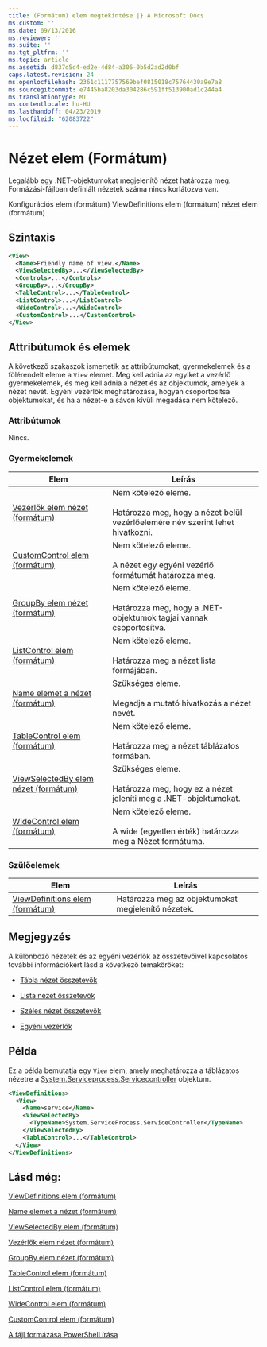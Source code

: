 ```yaml
---
title: (Formátum) elem megtekintése |} A Microsoft Docs
ms.custom: ''
ms.date: 09/13/2016
ms.reviewer: ''
ms.suite: ''
ms.tgt_pltfrm: ''
ms.topic: article
ms.assetid: d837d5d4-ed2e-4d84-a306-0b5d2ad2d0bf
caps.latest.revision: 24
ms.openlocfilehash: 2361c1117757569bef0815018c75764430a9e7a8
ms.sourcegitcommit: e7445ba8203da304286c591ff513900ad1c244a4
ms.translationtype: MT
ms.contentlocale: hu-HU
ms.lasthandoff: 04/23/2019
ms.locfileid: "62083722"
---
```

# <a name="view-element-format"></a>Nézet elem (Formátum)

Legalább egy .NET-objektumokat megjelenítő nézet határozza meg. Formázási-fájlban definiált nézetek száma nincs korlátozva van.

Konfigurációs elem (formátum) ViewDefinitions elem (formátum) nézet elem (formátum)

## <a name="syntax"></a>Szintaxis

```xml
<View>
  <Name>Friendly name of view.</Name>
  <ViewSelectedBy>...</ViewSelectedBy>
  <Controls>...</Controls>
  <GroupBy>...</GroupBy>
  <TableControl>...</TableControl>
  <ListControl>...</ListControl>
  <WideControl>...</WideControl>
  <CustomControl>...</CustomControl>
</View>
```

## <a name="attributes-and-elements"></a>Attribútumok és elemek

A következő szakaszok ismertetik az attribútumokat, gyermekelemek és a fölérendelt eleme a `View` elemet. Meg kell adnia az egyiket a vezérlő gyermekelemek, és meg kell adnia a nézet és az objektumok, amelyek a nézet nevét. Egyéni vezérlők meghatározása, hogyan csoportosítsa objektumokat, és ha a nézet-e a sávon kívüli megadása nem kötelező.

### <a name="attributes"></a>Attribútumok

Nincs.

### <a name="child-elements"></a>Gyermekelemek

|Elem|Leírás|
|-------------|-----------------|
|[Vezérlők elem nézet (formátum)](./controls-element-for-view-format.md)|Nem kötelező eleme.<br /><br /> Határozza meg, hogy a nézet belül vezérlőelemére név szerint lehet hivatkozni.|
|[CustomControl elem (formátum)](./customcontrol-element-for-groupby-format.md)|Nem kötelező eleme.<br /><br /> A nézet egy egyéni vezérlő formátumát határozza meg.|
|[GroupBy elem nézet (formátum)](./groupby-element-for-view-format.md)|Nem kötelező eleme.<br /><br /> Határozza meg, hogy a .NET-objektumok tagjai vannak csoportosítva.|
|[ListControl elem (formátum)](./listcontrol-element-format.md)|Nem kötelező eleme.<br /><br /> Határozza meg a nézet lista formájában.|
|[Name elemet a nézet (formátum)](./name-element-for-view-format.md)|Szükséges eleme.<br /><br /> Megadja a mutató hivatkozás a nézet nevét.|
|[TableControl elem (formátum)](./tablecontrol-element-format.md)|Nem kötelező eleme.<br /><br /> Határozza meg a nézet táblázatos formában.|
|[ViewSelectedBy elem nézet (formátum)](./viewselectedby-element-format.md)|Szükséges eleme.<br /><br /> Határozza meg, hogy ez a nézet jeleníti meg a .NET-objektumokat.|
|[WideControl elem (formátum)](./widecontrol-element-format.md)|Nem kötelező eleme.<br /><br /> A wide (egyetlen érték) határozza meg a Nézet formátuma.|

### <a name="parent-elements"></a>Szülőelemek

|Elem|Leírás|
|-------------|-----------------|
|[ViewDefinitions elem (formátum)](./viewdefinitions-element-format.md)|Határozza meg az objektumokat megjelenítő nézetek.|

## <a name="remarks"></a>Megjegyzés

A különböző nézetek és az egyéni vezérlők az összetevőivel kapcsolatos további információkért lásd a következő témaköröket:

- [Tábla nézet összetevők](./creating-a-table-view.md)

- [Lista nézet összetevők](./creating-a-list-view.md)

- [Széles nézet összetevők](./creating-a-wide-view.md)

- [Egyéni vezérlők](./creating-custom-controls.md)

## <a name="example"></a>Példa

Ez a példa bemutatja egy `View` elem, amely meghatározza a táblázatos nézetre a [System.Serviceprocess.Servicecontroller](/dotnet/api/System.ServiceProcess.ServiceController) objektum.

```xml
<ViewDefinitions>
  <View>
    <Name>service</Name>
    <ViewSelectedBy>
      <TypeName>System.ServiceProcess.ServiceController</TypeName>
    </ViewSelectedBy>
    <TableControl>...</TableControl>
  </View>
</ViewDefinitions>

```

## <a name="see-also"></a>Lásd még:

[ViewDefinitions elem (formátum)](./viewdefinitions-element-format.md)

[Name elemet a nézet (formátum)](./name-element-for-view-format.md)

[ViewSelectedBy elem (formátum)](./viewselectedby-element-format.md)

[Vezérlők elem nézet (formátum)](./controls-element-for-view-format.md)

[GroupBy elem nézet (formátum)](./groupby-element-for-view-format.md)

[TableControl elem (formátum)](./tablecontrol-element-format.md)

[ListControl elem (formátum)](./listcontrol-element-format.md)

[WideControl elem (formátum)](./widecontrol-element-format.md)

[CustomControl elem (formátum)](./customcontrol-element-for-groupby-format.md)

[A fájl formázása PowerShell írása](./writing-a-powershell-formatting-file.md)
